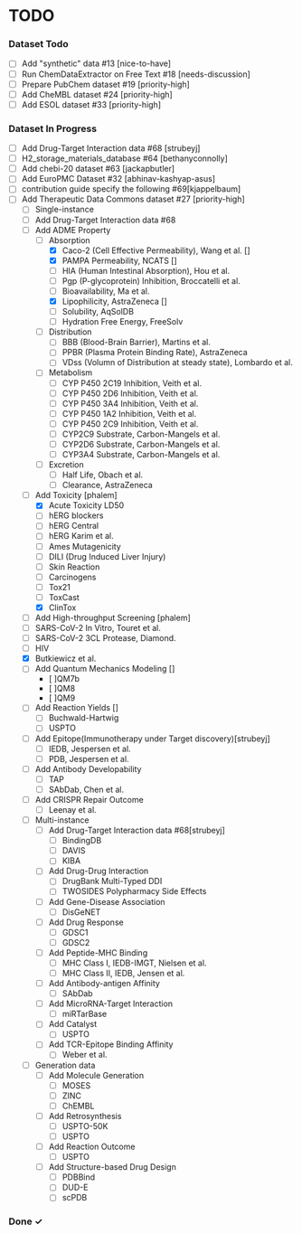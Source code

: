 # TODO

### Dataset Todo
- [ ] Add "synthetic" data #13 [nice-to-have]
- [ ] Run ChemDataExtractor on Free Text #18 [needs-discussion] 
- [ ] Prepare PubChem dataset #19 [priority-high]
- [ ] Add CheMBL dataset #24 [priority-high]
- [ ] Add ESOL dataset #33 [priority-high]

### Dataset In Progress
- [ ] Add Drug-Target Interaction data #68 [strubeyj]
- [ ] H2_storage_materials_database #64 [bethanyconnolly]  
- [ ] Add chebi-20 dataset #63 [jackapbutler]  
- [ ] Add EuroPMC Dataset #32 [abhinav-kashyap-asus]  
- [ ] contribution guide specify the following #69[kjappelbaum]
- [ ] Add Therapeutic Data Commons dataset #27 [priority-high]
    -[ ] Single-instance
    - [ ] Add Drug-Target Interaction data #68
    - [ ] Add ADME Property
      - [ ] Absorption
        - [x] Caco-2 (Cell Effective Permeability), Wang et al. []
        - [x] PAMPA Permeability, NCATS []
        - [ ] HIA (Human Intestinal Absorption), Hou et al.
        - [ ] Pgp (P-glycoprotein) Inhibition, Broccatelli et al.
        - [ ] Bioavailability, Ma et al.
        - [x] Lipophilicity, AstraZeneca []
        - [ ] Solubility, AqSolDB
        - [ ] Hydration Free Energy, FreeSolv
      - [ ] Distribution
        - [ ] BBB (Blood-Brain Barrier), Martins et al.
        - [ ] PPBR (Plasma Protein Binding Rate), AstraZeneca
        - [ ] VDss (Volumn of Distribution at steady state), Lombardo et al.
      - [ ] Metabolism
        - [ ] CYP P450 2C19 Inhibition, Veith et al.
        - [ ] CYP P450 2D6 Inhibition, Veith et al.
        - [ ] CYP P450 3A4 Inhibition, Veith et al.
        - [ ] CYP P450 1A2 Inhibition, Veith et al.
        - [ ] CYP P450 2C9 Inhibition, Veith et al.
        - [ ] CYP2C9 Substrate, Carbon-Mangels et al.
        - [ ] CYP2D6 Substrate, Carbon-Mangels et al.
        - [ ] CYP3A4 Substrate, Carbon-Mangels et al.
      - [ ] Excretion
        - [ ] Half Life, Obach et al.
        - [ ] Clearance, AstraZeneca
    - [ ] Add Toxicity [phalem]
      - [x] Acute Toxicity LD50
      - [ ] hERG blockers
      - [ ] hERG Central
      - [ ] hERG Karim et al.
      - [ ] Ames Mutagenicity
      - [ ] DILI (Drug Induced Liver Injury)
      - [ ] Skin Reaction
      - [ ] Carcinogens
      - [ ] Tox21
      - [ ] ToxCast
      - [x] ClinTox
    - [ ] Add High-throughput Screening [phalem]
    - [ ] SARS-CoV-2 In Vitro, Touret et al.
    - [ ] SARS-CoV-2 3CL Protease, Diamond.
    - [ ] HIV
    - [x] Butkiewicz et al.
    - [ ] Add Quantum Mechanics Modeling []
      - [ ]QM7b
      - [ ]QM8
      - [ ]QM9
    - [ ] Add Reaction Yields []
      - [ ] Buchwald-Hartwig
      - [ ] USPTO
    - [ ] Add Epitope(Immunotherapy under Target discovery)[strubeyj]
      - [ ] IEDB, Jespersen et al.
      - [ ] PDB, Jespersen et al.
    - [ ] Add Antibody Developability
      - [ ] TAP
      - [ ] SAbDab, Chen et al.
    - [ ] Add CRISPR Repair Outcome
      - [ ] Leenay et al.

  -[ ] Multi-instance
    - [ ] Add Drug-Target Interaction data #68[strubeyj]
      - [ ] BindingDB
      - [ ] DAVIS
      - [ ] KIBA
    - [ ] Add Drug-Drug Interaction
      - [ ] DrugBank Multi-Typed DDI
      - [ ] TWOSIDES Polypharmacy Side Effects
    - [ ] Add Gene-Disease Association
      - [ ] DisGeNET
    - [ ] Add Drug Response
      - [ ] GDSC1
      - [ ] GDSC2
    - [ ] Add Peptide-MHC Binding
      - [ ] MHC Class I, IEDB-IMGT, Nielsen et al.
      - [ ] MHC Class II, IEDB, Jensen et al.
    - [ ] Add Antibody-antigen Affinity 
      - [ ] SAbDab
    - [ ] Add MicroRNA-Target Interaction
      - [ ] miRTarBase
    - [ ] Add Catalyst
      - [ ] USPTO
    - [ ] Add TCR-Epitope Binding Affinity
      - [ ] Weber et al.
  -[ ] Generation data
    - [ ] Add Molecule Generation
      - [ ] MOSES
      - [ ] ZINC
      - [ ] ChEMBL
    - [ ] Add Retrosynthesis
      - [ ] USPTO-50K
      - [ ] USPTO
    - [ ] Add Reaction Outcome
      - [ ] USPTO
    - [ ] Add Structure-based Drug Design 
      - [ ] PDBBind
      - [ ] DUD-E
      - [ ] scPDB

### Done ✓

